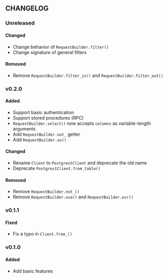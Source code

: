 ## CHANGELOG

### Unreleased

#### Changed

- Change behavior of `RequestBuilder.filter()`
- Change signature of general filters

#### Removed

- Remove `RequestBuilder.filter_in()` and `RequestBuilder.filter_out()`

### v0.2.0

#### Added

- Support basic authentication
- Support stored procedures (RPC)
- `RequestBuilder.select()` now accepts `columns` as variable-length arguments
- Add `RequestBuilder.not_` getter
- Add `RequestBuilder.ov()`

#### Changed

- Rename `Client` to `PostgrestClient` and deprecate the old name
- Deprecate `PostgrestClient.from_table()`

#### Removed

- Remove `RequestBuilder.not_()`
- Remove `RequestBuilder.ova()` and `RequestBuilder.ovr()`

### v0.1.1

#### Fixed

- Fix a typo in `Client.from_()`

### v0.1.0

#### Added

- Add basic features
